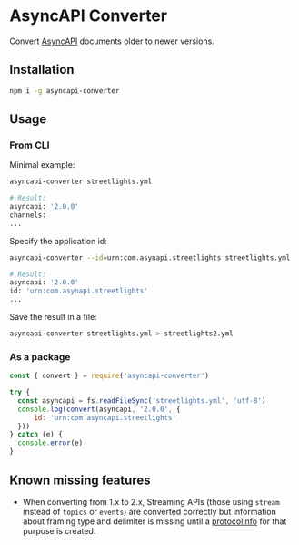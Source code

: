 # AsyncAPI Converter

Convert [AsyncAPI](https://asyncapi.com) documents older to newer versions.

## Installation

```sh
npm i -g asyncapi-converter
```

## Usage

### From CLI

Minimal example:

```sh
asyncapi-converter streetlights.yml

# Result:
asyncapi: '2.0.0'
channels:
...
```

Specify the application id:

```sh
asyncapi-converter --id=urn:com.asynapi.streetlights streetlights.yml

# Result:
asyncapi: '2.0.0'
id: 'urn:com.asynapi.streetlights'
...
```

Save the result in a file:

```sh
asyncapi-converter streetlights.yml > streetlights2.yml
```

### As a package

```js
const { convert } = require('asyncapi-converter')

try {
  const asyncapi = fs.readFileSync('streetlights.yml', 'utf-8')
  console.log(convert(asyncapi, '2.0.0', {
      id: 'urn:com.asyncapi.streetlights'
  }))
} catch (e) {
  console.error(e)
}
```

## Known missing features

* When converting from 1.x to 2.x, Streaming APIs (those using `stream` instead of `topics` or `events`) are converted correctly but information about framing type and delimiter is missing until a [protocolInfo](https://github.com/asyncapi/extensions-catalog/issues/1) for that purpose is created.
